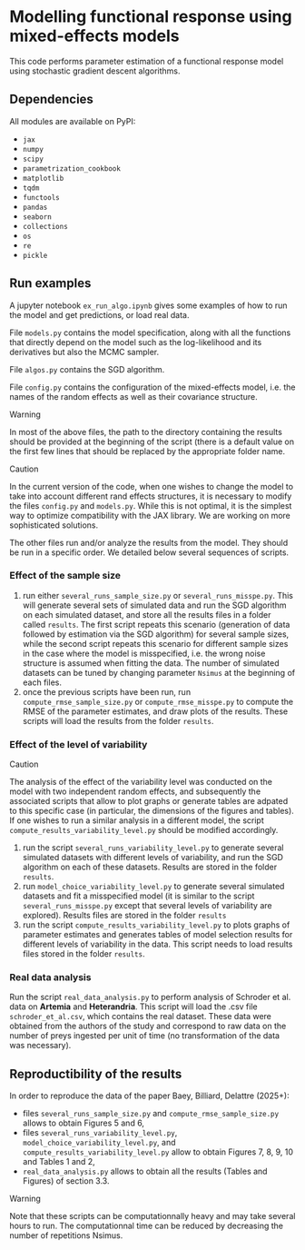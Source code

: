 # Modelling functional response using mixed-effects models

This code performs parameter estimation of a functional response model using stochastic gradient descent algorithms.

## Dependencies

All modules are available on PyPI:
 - `jax`
 - `numpy`
 - `scipy`
 - `parametrization_cookbook`
 - `matplotlib`
 - `tqdm`
 - `functools`
 - `pandas`
 - `seaborn`
 - `collections`
 - `os`
 - `re`
 - `pickle`

 
 ## Run examples

A jupyter notebook `ex_run_algo.ipynb` gives some examples of how to run the model and get predictions, or load real data.

File `models.py` contains the model specification, along with all the functions that directly depend on the model such as the log-likelihood and its derivatives but also the MCMC sampler.

File `algos.py` contains the SGD algorithm.

File `config.py` contains the configuration of the mixed-effects model, i.e. the names of the random effects as well as their covariance structure.

> [!WARNING]
> In most of the above files, the path to the directory containing the results should be provided at the beginning of the script (there is a default value on the first few lines that should be replaced by the appropriate folder name.

> [!CAUTION]
> In the current version of the code, when one wishes to change the model to take into account different rand effects structures, it is necessary to modify the files `config.py` and `models.py`. While this is not optimal, it is the simplest way to optimize compatibility with the JAX library. We are working on more sophisticated solutions.


The other files run and/or analyze the results from the model. They should be run in a specific order. We detailed below several sequences of scripts.

### Effect of the sample size 
  1. run either `several_runs_sample_size.py` or `several_runs_misspe.py`. This will generate several sets of simulated data and run the SGD algorithm on each simulated dataset, and store all the results files in a folder called `results`. The first script repeats this scenario (generation of data followed by estimation via the SGD algorithm) for several sample sizes, while the second script repeats this scenario for different sample sizes in the case where the model is misspecified, i.e. the wrong noise structure is assumed when fitting the data. The number of simulated datasets can be tuned by changing parameter `Nsimus` at the beginning of each files.
  2. once the previous scripts have been run, run `compute_rmse_sample_size.py` or `compute_rmse_misspe.py` to compute the RMSE of the parameter estimates, and draw plots of the results. These scripts will load the results from the folder `results`.

### Effect of the level of variability

>[!CAUTION]
> The analysis of the effect of the variability level was conducted on the model with two independent random effects, and subsequently the associated scripts that allow to plot graphs or generate tables are adpated to this specific case (in particular, the dimensions of the figures and tables). If one wishes to run a similar analysis in a different model, the script `compute_results_variability_level.py` should be modified accordingly.

  1. run the script `several_runs_variability_level.py` to generate several simulated datasets with different levels of variability, and run the SGD algorithm on each of these datasets. Results are stored in the folder `results`.
  2. run `model_choice_variability_level.py` to generate several simulated datasets and fit a misspecified model (it is similar to the script `several_runs_misspe.py` except that several levels of variability are explored). Results files are stored in the folder `results`
  3. run the script `compute_results_variability_level.py` to plots graphs of parameter estimates and generates tables of model selection results for different levels of variability in the data. This script needs to load results files stored in the folder `results`.

### Real data analysis
Run the script `real_data_analysis.py` to perform analysis of Schroder et al. data on **Artemia** and **Heterandria**. This script will load the .csv file `schroder_et_al.csv`, which contains the real dataset. These data were obtained from the authors of the study and correspond to raw data on the number of preys ingested per unit of time (no transformation of the data was necessary).


## Reproductibility of the results
  
In order to reproduce the data of the paper Baey, Billiard, Delattre (2025+):
  - files `several_runs_sample_size.py` and `compute_rmse_sample_size.py` allows to obtain Figures 5 and 6, 
  - files `several_runs_variability_level.py`, `model_choice_variability_level.py`, and `compute_results_variability_level.py` allow to obtain Figures 7, 8, 9, 10 and Tables 1 and 2,
  - `real_data_analysis.py` allows to obtain all the results (Tables and Figures) of section 3.3.
    
>[!WARNING]
> Note that these scripts can be computationnally heavy and may take several hours to run. The computationnal time can be reduced by decreasing the number of repetitions Nsimus.
